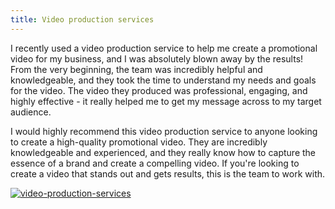 ```yaml
---
title: Video production services
---
```


I recently used a video production service to help me create a promotional video for my business, and I was absolutely blown away by the results! From the very beginning, the team was incredibly helpful and knowledgeable, and they took the time to understand my needs and goals for the video. The video they produced was professional, engaging, and highly effective - it really helped me to get my message across to my target audience. 

I would highly recommend this video production service to anyone looking to create a high-quality promotional video. They are incredibly knowledgeable and experienced, and they really know how to capture the essence of a brand and create a compelling video. If you're looking to create a video that stands out and gets results, this is the team to work with.

[![video-production-services](<https://dabuttonfactory.com/button.png?t=CHECK+SERVICE&f=Noto+Sans-Bold&ts=26&tc=fff&hp=45&vp=20&c=11&bgt=unicolored&bgc=4bd42f>)](<https://www.bark.com/?a_aid=5d2d0e83cdc39>)